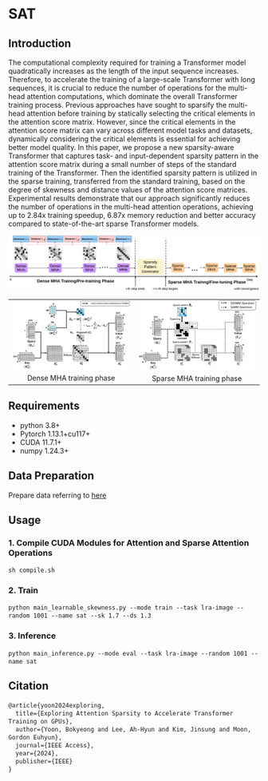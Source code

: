 # SAT

## Introduction

The computational complexity required for training a Transformer model quadratically increases as the length of the input sequence increases.
Therefore, to accelerate the training of a large-scale Transformer with long sequences, it is crucial to reduce the number of operations for the multi-head attention computations, which dominate the overall Transformer training process.
Previous approaches have sought to sparsify the multi-head attention before training by statically selecting the critical elements in the attention score matrix.
However, since the critical elements in the attention score matrix can vary across different model tasks and datasets, dynamically considering the critical elements is essential for achieving better model quality.
In this paper, we propose a new sparsity-aware Transformer that captures task- and input-dependent sparsity pattern in the attention score matrix during a small number of steps of the standard training of the Transformer.
Then the identified sparsity pattern is utilized in the sparse training, transferred from the standard training, based on the degree of skewness and distance values of the attention score matrices.
Experimental results demonstrate that our approach significantly reduces the number of operations in the multi-head attention operations, achieving up to 2.84x training speedup, 6.87x memory reduction and better accuracy compared to state-of-the-art sparse Transformer models.


<img src='figs/transition_point.png' />
<table>
    <tr>
        <td style="text-align: center;">
            <img src="figs/Dense.png" alt="Dense Image">
            <div style="margin-top: 5px; font-size: 14px; text-align: center;">Dense MHA training phase</div>
        </td>
        <td style="text-align: center;">
            <img src="figs/Sparse.png" alt="Sparse Image">
            <div style="margin-top: 5px; font-size: 14px; text-align: center;">Sparse MHA training phase</div>
        </td>
    </tr>
</table>


## Requirements
* python 3.8+
* Pytorch 1.13.1+cu117+
* CUDA 11.7.1+
* numpy 1.24.3+

## Data Preparation 

Prepare data referring to [here](https://github.com/pkuzengqi/Skyformer)

## Usage

### 1. Compile CUDA Modules for Attention and Sparse Attention Operations

```
sh compile.sh
```

### 2. Train
```
python main_learnable_skewness.py --mode train --task lra-image --random 1001 --name sat --sk 1.7 --ds 1.3
```


### 3. Inference

```
python main_inference.py --mode eval --task lra-image --random 1001 --name sat
```


## Citation
```
@article{yoon2024exploring,
  title={Exploring Attention Sparsity to Accelerate Transformer Training on GPUs},
  author={Yoon, Bokyeong and Lee, Ah-Hyun and Kim, Jinsung and Moon, Gordon Euhyun},
  journal={IEEE Access},
  year={2024},
  publisher={IEEE}
}
```
